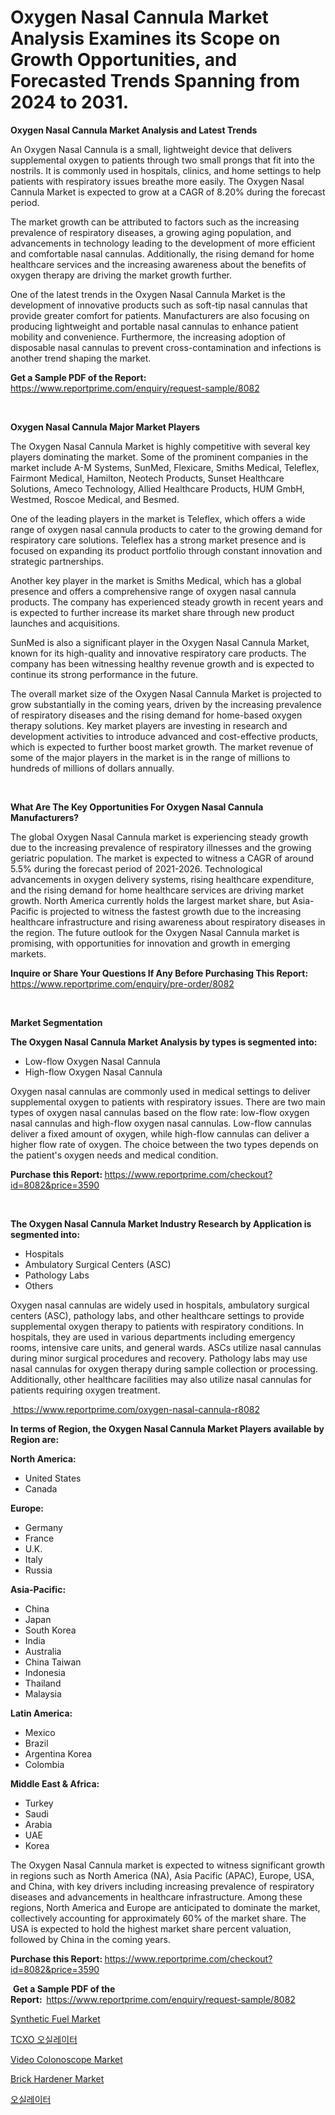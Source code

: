 <p><h1>Oxygen Nasal Cannula Market Analysis Examines its Scope on Growth Opportunities, and Forecasted Trends Spanning from 2024 to 2031.</h1></p><p><strong>Oxygen Nasal Cannula Market Analysis and Latest Trends</strong></p>
<p><p>An Oxygen Nasal Cannula is a small, lightweight device that delivers supplemental oxygen to patients through two small prongs that fit into the nostrils. It is commonly used in hospitals, clinics, and home settings to help patients with respiratory issues breathe more easily. The Oxygen Nasal Cannula Market is expected to grow at a CAGR of 8.20% during the forecast period.</p><p>The market growth can be attributed to factors such as the increasing prevalence of respiratory diseases, a growing aging population, and advancements in technology leading to the development of more efficient and comfortable nasal cannulas. Additionally, the rising demand for home healthcare services and the increasing awareness about the benefits of oxygen therapy are driving the market growth further.</p><p>One of the latest trends in the Oxygen Nasal Cannula Market is the development of innovative products such as soft-tip nasal cannulas that provide greater comfort for patients. Manufacturers are also focusing on producing lightweight and portable nasal cannulas to enhance patient mobility and convenience. Furthermore, the increasing adoption of disposable nasal cannulas to prevent cross-contamination and infections is another trend shaping the market.</p></p>
<p><strong>Get a Sample PDF of the Report:&nbsp;</strong> <a href="https://www.reportprime.com/enquiry/request-sample/8082">https://www.reportprime.com/enquiry/request-sample/8082</a></p>
<p>&nbsp;</p>
<p><strong>Oxygen Nasal Cannula Major Market Players</strong></p>
<p><p>The Oxygen Nasal Cannula Market is highly competitive with several key players dominating the market. Some of the prominent companies in the market include A-M Systems, SunMed, Flexicare, Smiths Medical, Teleflex, Fairmont Medical, Hamilton, Neotech Products, Sunset Healthcare Solutions, Ameco Technology, Allied Healthcare Products, HUM GmbH, Westmed, Roscoe Medical, and Besmed.</p><p>One of the leading players in the market is Teleflex, which offers a wide range of oxygen nasal cannula products to cater to the growing demand for respiratory care solutions. Teleflex has a strong market presence and is focused on expanding its product portfolio through constant innovation and strategic partnerships.</p><p>Another key player in the market is Smiths Medical, which has a global presence and offers a comprehensive range of oxygen nasal cannula products. The company has experienced steady growth in recent years and is expected to further increase its market share through new product launches and acquisitions.</p><p>SunMed is also a significant player in the Oxygen Nasal Cannula Market, known for its high-quality and innovative respiratory care products. The company has been witnessing healthy revenue growth and is expected to continue its strong performance in the future.</p><p>The overall market size of the Oxygen Nasal Cannula Market is projected to grow substantially in the coming years, driven by the increasing prevalence of respiratory diseases and the rising demand for home-based oxygen therapy solutions. Key market players are investing in research and development activities to introduce advanced and cost-effective products, which is expected to further boost market growth. The market revenue of some of the major players in the market is in the range of millions to hundreds of millions of dollars annually.</p></p>
<p>&nbsp;</p>
<p><strong>What Are The Key Opportunities For Oxygen Nasal Cannula Manufacturers?</strong></p>
<p><p>The global Oxygen Nasal Cannula market is experiencing steady growth due to the increasing prevalence of respiratory illnesses and the growing geriatric population. The market is expected to witness a CAGR of around 5.5% during the forecast period of 2021-2026. Technological advancements in oxygen delivery systems, rising healthcare expenditure, and the rising demand for home healthcare services are driving market growth. North America currently holds the largest market share, but Asia-Pacific is projected to witness the fastest growth due to the increasing healthcare infrastructure and rising awareness about respiratory diseases in the region. The future outlook for the Oxygen Nasal Cannula market is promising, with opportunities for innovation and growth in emerging markets.</p></p>
<p><strong>Inquire or Share Your Questions If Any Before Purchasing This Report:</strong> <a href="https://www.reportprime.com/enquiry/pre-order/8082">https://www.reportprime.com/enquiry/pre-order/8082</a></p>
<p>&nbsp;</p>
<p><strong>Market Segmentation</strong></p>
<p><strong>The Oxygen Nasal Cannula Market Analysis by types is segmented into:</strong></p>
<p><ul><li>Low-flow Oxygen Nasal Cannula</li><li>High-flow Oxygen Nasal Cannula</li></ul></p>
<p><p>Oxygen nasal cannulas are commonly used in medical settings to deliver supplemental oxygen to patients with respiratory issues. There are two main types of oxygen nasal cannulas based on the flow rate: low-flow oxygen nasal cannulas and high-flow oxygen nasal cannulas. Low-flow cannulas deliver a fixed amount of oxygen, while high-flow cannulas can deliver a higher flow rate of oxygen. The choice between the two types depends on the patient's oxygen needs and medical condition.</p></p>
<p><strong>Purchase this Report:&nbsp;</strong><a href="https://www.reportprime.com/checkout?id=8082&price=3590">https://www.reportprime.com/checkout?id=8082&price=3590</a></p>
<p>&nbsp;</p>
<p><strong>The Oxygen Nasal Cannula Market Industry Research by Application is segmented into:</strong></p>
<p><ul><li>Hospitals</li><li>Ambulatory Surgical Centers (ASC)</li><li>Pathology Labs</li><li>Others</li></ul></p>
<p><p>Oxygen nasal cannulas are widely used in hospitals, ambulatory surgical centers (ASC), pathology labs, and other healthcare settings to provide supplemental oxygen therapy to patients with respiratory conditions. In hospitals, they are used in various departments including emergency rooms, intensive care units, and general wards. ASCs utilize nasal cannulas during minor surgical procedures and recovery. Pathology labs may use nasal cannulas for oxygen therapy during sample collection or processing. Additionally, other healthcare facilities may also utilize nasal cannulas for patients requiring oxygen treatment.</p></p>
<p><a href="https://www.reportprime.com/oxygen-nasal-cannula-r8082">&nbsp;https://www.reportprime.com/oxygen-nasal-cannula-r8082</a></p>
<p><strong>In terms of Region, the Oxygen Nasal Cannula Market Players available by Region are:</strong></p>
<p>
    <p> <strong> North America: </strong>
        <ul>
            <li>United States</li>
            <li>Canada</li>
        </ul>
        </p> 
    <p> <strong> Europe: </strong>
        <ul>
            <li>Germany</li>
            <li>France</li>
            <li>U.K.</li>
            <li>Italy</li>
            <li>Russia</li>
        </ul>
        </p> 
    <p> <strong> Asia-Pacific: </strong>
        <ul>
            <li>China</li>
            <li>Japan</li>
            <li>South Korea</li>
            <li>India</li>
            <li>Australia</li>
            <li>China Taiwan</li>
            <li>Indonesia</li>
            <li>Thailand</li>
            <li>Malaysia</li>
        </ul>
        </p> 
    <p> <strong> Latin America: </strong>
        <ul>
            <li>Mexico</li>
            <li>Brazil</li>
            <li>Argentina Korea</li>
            <li>Colombia</li>
        </ul>
        </p> 
    <p> <strong> Middle East & Africa: </strong>
        <ul>
            <li>Turkey</li>
            <li>Saudi</li>
            <li>Arabia</li>
            <li>UAE</li>
            <li>Korea</li>
        </ul>
    </p>
    </p>
<p><p>The Oxygen Nasal Cannula market is expected to witness significant growth in regions such as North America (NA), Asia Pacific (APAC), Europe, USA, and China, with key drivers including increasing prevalence of respiratory diseases and advancements in healthcare infrastructure. Among these regions, North America and Europe are anticipated to dominate the market, collectively accounting for approximately 60% of the market share. The USA is expected to hold the highest market share percent valuation, followed by China in the coming years.</p></p>
<p><strong>Purchase this Report: </strong><a href="https://www.reportprime.com/checkout?id=8082&price=3590">https://www.reportprime.com/checkout?id=8082&price=3590</a></p>
<p>&nbsp;<strong>Get a Sample PDF of the Report:&nbsp;&nbsp;</strong><a href="https://www.reportprime.com/enquiry/request-sample/8082">https://www.reportprime.com/enquiry/request-sample/8082</a></p>
<p><strong></strong></p>
<p><p><a href="https://www.linkedin.com/pulse/synthetic-fuel-market-provides-detailed-segmentation-based-56nvc?trackingId=nCMZBrrVFKhisdouDZFvWg%3D%3D">Synthetic Fuel Market</a></p><p><a href="https://github.com/JeromeRtyau89966/Market-Research-Report-List-1/blob/main/952134734526.md">TCXO 오실레이터</a></p><p><a href="https://github.com/Airanohannonzb68e5pb53oc1/Market-Research-Report-List-2/blob/main/video-colonoscope-market.md">Video Colonoscope Market</a></p><p><a href="https://www.linkedin.com/pulse/brick-hardener-market-dynamics-2024-2031-also-its-trends-projections-lqypc?trackingId=U0hWF53Cedro%2F44ubKPrIA%3D%3D">Brick Hardener Market</a></p><p><a href="https://github.com/TimmyMann6767/Market-Research-Report-List-1/blob/main/629576934525.md">오실레이터</a></p></p>